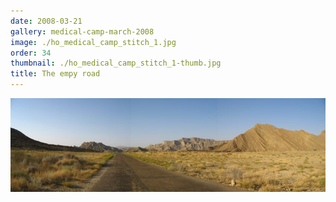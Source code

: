 ```yaml
---
date: 2008-03-21
gallery: medical-camp-march-2008
image: ./ho_medical_camp_stitch_1.jpg
order: 34
thumbnail: ./ho_medical_camp_stitch_1-thumb.jpg
title: The empy road
---
```


![The empy road](./ho_medical_camp_stitch_1.jpg)